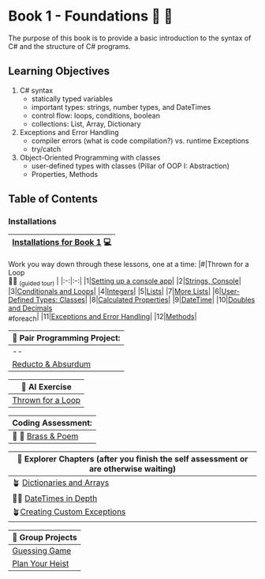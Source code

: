 # Book 1 - Foundations :nut_and_bolt: :wrench:

The purpose of this book is to provide a basic introduction to the syntax of C# and the structure of C# programs.

## Learning Objectives

1. C# syntax
    <ul>
        <li>statically typed variables</li>
        <li>important types: strings, number types, and DateTimes</li>
        <li>control flow: loops, conditions, boolean</li>
        <li>collections: List, Array, Dictionary</li>
    </ul>
1. Exceptions and Error Handling
    <ul>
        <li>compiler errors (what is code compilation?) vs. runtime Exceptions</li>
        <li>try/catch</li>
    </ul>
1. Object-Oriented Programming with classes
    <ul>
        <li>user-defined types with classes (Pillar of OOP I: Abstraction)</li>
        <li>Properties, Methods</li>
    </ul>

## Table of Contents

<!-- prettier-ignore-start -->


### Installations
|[Installations for Book 1](./chapters/book-1-installations.md) :computer:|
|--|

Work you way down through these lessons, one at a time:
|#|Thrown for a Loop <br>:football::curly_loop: <sub>(guided tour)</sub> |
|:-:|:-:|
|1|[Setting up a console app](./chapters/setting-up-console-app.md)|
|2|[Strings, Console](./chapters/interacting-with-console.md)|
|3|[Conditionals and Loops](./chapters/conditionals-and-loops.md)|
|4|[Integers](./chapters/working-with-integers.md)|
|5|[Lists](./chapters/thrown-for-a-loop-lists.md)|
|7|[More Lists](./chapters/thrown-for-a-loop-linq.md)|
|6|[User-Defined Types: Classes](./chapters/classes-intro.md)|
|8|[Calculated Properties](./chapters/classes-calculated.md)|
|9|[DateTime](./chapters/foundations-datetime.md)|
|10|[Doubles and Decimals](./chapters/doubles-and-decimals.md)<br><sub style="font-size: 0.85rem;">#foreach</sub>|
|11|[Exceptions and Error Handling](./chapters/handling-exceptions.md)|
|12|[Methods](./chapters/foundations-methods.md)|


|:page_with_curl: Pair Programming Project:|
|--|
|--|
|[Reducto & Absurdum](./chapters/reducto.md)|

|:robot: AI Exercise|
|-|
|[Thrown for a Loop](./chapters/ai-generation.md)|

|Coding Assessment:|
|--|
|:trumpet: :page_with_curl: [Brass & Poem](./chapters/coding-self-assessment.md)|

|:compass: Explorer Chapters (after you finish the self assessment or are otherwise waiting)|
|--|
|:potted_plant: [Dictionaries and Arrays](./chapters/book-1-extravert-collections-explorer.md)|
|:football::curly_loop: [DateTimes in Depth](./chapters/book-1-datetimes-explorer.md)|
|:potted_plant:[Creating Custom Exceptions](./chapters/book-1-custom-exceptions-explorer.md)|


|:test_tube: Group Projects|
|--|
|[Guessing Game](https://github.com/nashville-software-school/bangazon-inc/blob/main/book-1-orientation/chapters/GUESSING_GAME_EXERCISE.md)|
|[Plan Your Heist](https://github.com/nashville-software-school/bangazon-inc/blob/server-side-curriculum/book-1-orientation/chapters/PLAN_YOUR_HEIST.md)|
<!-- prettier-ignore-end -->
